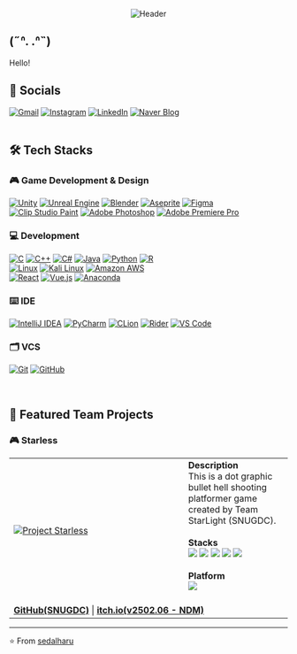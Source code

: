 <div align="center">
    
![Header](https://capsule-render.vercel.app/api?type=transparent&fontColor=fff&text=Sedal.Haru&height=150&fontSize=70&desc=Github%20Archive&descAlignY=75&descAlign=63)

</div>

<div align="left">
    <h2>(˶ᐢ. .ᐢ˵)</h2>
    Hello!
</div>

<div align="left">
    <h2>📱 Socials</h2>
    <a href="mailto:sedalharu@gmail.com"><img src="https://img.shields.io/badge/Gmail-D14836?style=for-the-badge&logo=gmail&logoColor=white" alt="Gmail"></a>
    <a href="https://www.instagram.com/sedal.haru"><img src="https://img.shields.io/badge/Instagram-E4405F?style=for-the-badge&logo=instagram&logoColor=white" alt="Instagram"></a>
    <!--<a href="https://twitter.com/your-username"><img src="https://img.shields.io/badge/X-000000?style=for-the-badge&logo=x&logoColor=white" alt="X"></a>-->
    <a href="https://www.linkedin.com/in/donghun-l-76477a281/"><img src="https://img.shields.io/badge/LinkedIn-0077B5?style=for-the-badge&logo=linkedin&logoColor=white" alt="LinkedIn"></a>
    <a href="https://blog.naver.com/ciaccona_/"><img src="https://img.shields.io/badge/Naver_Blog-03C75A?style=for-the-badge&logo=naver&logoColor=white" alt="Naver Blog"></a>
</div>

<br>

<div align="left">
  <h2>🛠️ Tech Stacks</h2>
  <h3>🎮 Game Development & Design</h3>
    
  [![Unity](https://img.shields.io/badge/Unity-000000?style=for-the-badge&logo=unity&logoColor=white)](https://unity.com/)
  [![Unreal Engine](https://img.shields.io/badge/Unreal%20Engine-313131?style=for-the-badge&logo=unreal-engine&logoColor=white)](https://www.unrealengine.com/)
  [![Blender](https://img.shields.io/badge/-Blender-333333?style=for-the-badge&logo=blender)](https://www.blender.org/)
  [![Aseprite](https://img.shields.io/badge/Aseprite-FFFFFF?style=for-the-badge&logo=Aseprite&logoColor=#7D929E)](https://www.aseprite.org/)
  [![Figma](https://img.shields.io/badge/Figma-F24E1E?style=for-the-badge&logo=figma&logoColor=white)](https://www.figma.com/)
  <br>
  [![Clip Studio Paint](https://img.shields.io/badge/ClipStudioPaint-%23CFD3D3.svg?style=for-the-badge&logo=ClipStudioPaint&logoColor=white)](https://www.clipstudio.net/)
  [![Adobe Photoshop](https://img.shields.io/badge/adobe%20photoshop-%2331A8FF.svg?style=for-the-badge&logo=adobe%20photoshop&logoColor=white)](https://www.adobe.com/products/photoshop.html)
  [![Adobe Premiere Pro](https://img.shields.io/badge/Adobe%20Premiere%20Pro-9999FF.svg?style=for-the-badge&logo=Adobe%20Premiere%20Pro&logoColor=white)](https://www.adobe.com/products/premiere.html)

</div>

<div align="left">
  <h3>💻 Development</h3>
    
  [![C](https://img.shields.io/badge/C-A8B9CC?style=for-the-badge&logo=C&logoColor=white)](https://www.c-language.org/)
  [![C++](https://img.shields.io/badge/C++-00599C?style=for-the-badge&logo=C%2B%2B&logoColor=white)](https://isocpp.org/)
  [![C#](https://img.shields.io/badge/C%23-9179E4?style=for-the-badge&logo=c-sharp&logoColor=white)](https://learn.microsoft.com/en-us/dotnet/csharp/)
  [![Java](https://img.shields.io/badge/Java-ED8B00?style=for-the-badge&logo=openjdk&logoColor=white)](https://www.oracle.com/java/)
  [![Python](https://img.shields.io/badge/Python-3776AB?style=for-the-badge&logo=python&logoColor=white)](https://www.python.org/)
  [![R](https://img.shields.io/badge/R-276DC3?style=for-the-badge&logo=r&logoColor=white)](https://www.r-project.org/)
  <br>
  [![Linux](https://img.shields.io/badge/Linux-FCC624?style=for-the-badge&logo=linux&logoColor=black)](https://www.linux.org/)
  [![Kali Linux](https://img.shields.io/badge/Kali%20Linux-557C94?style=for-the-badge&logo=kali-linux&logoColor=white)](https://www.kali.org/)
  [![Amazon AWS](https://img.shields.io/badge/Amazon%20AWS-FF9900?style=for-the-badge&logo=amazon-aws&logoColor=white)](https://aws.amazon.com/)
  <br>
  [![React](https://img.shields.io/badge/React-61DAFB?style=for-the-badge&logo=react&logoColor=black)](https://reactjs.org/)
  [![Vue.js](https://img.shields.io/badge/Vue.js-4FC08D?style=for-the-badge&logo=Vue.js&logoColor=white)](https://vuejs.org/)
  [![Anaconda](https://img.shields.io/badge/Anaconda-%2344A833.svg?style=for-the-badge&logo=anaconda&logoColor=white)](https://www.anaconda.com/)

  <h3>⌨️ IDE</h3>
  
  [![IntelliJ IDEA](https://img.shields.io/badge/IntelliJIDEA-000000.svg?style=for-the-badge&logo=intellij-idea&logoColor=white)](https://www.jetbrains.com/idea/)
  [![PyCharm](https://img.shields.io/badge/Pycharm-000000?style=for-the-badge&logo=pycharm&logoColor=black&color=black&logoColor=white)](https://www.jetbrains.com/pycharm/)
  [![CLion](https://img.shields.io/badge/CLion-000000?style=for-the-badge&logo=clion&logoColor=white)](https://www.jetbrains.com/clion/)
  [![Rider](https://img.shields.io/badge/Rider-000000?style=for-the-badge&logo=rider&logoColor=white)](https://www.jetbrains.com/rider/)
  [![VS Code](https://img.shields.io/badge/Visual%20Studio%20Code-0078d7.svg?style=for-the-badge&logo=visual-studio-code&logoColor=white)](https://code.visualstudio.com/)
</div>

### 
<div align="left">
  <h3>🗂️ VCS</h3>
    
  [![Git](https://img.shields.io/badge/Git-F05032?style=for-the-badge&logo=git&logoColor=white)](https://git-scm.com/)
  [![GitHub](https://img.shields.io/badge/GitHub-181717?style=for-the-badge&logo=GitHub&logoColor=white)](https://github.com/)
</div>

<div align="left">
  <h2>📄 Featured Team Projects</h2>
  <table>
    <h3>🎮 Starless</a></h3>
    <tr>
      <td width="300px" valign="center">
        <a href="https://sedalharu.itch.io/starless">
          <img src="https://img.itch.zone/aW1nLzE3NTAyOTc5LnBuZw==/original/tvn0IL.png" alt="Project Starless" align="center">
        </a>
      </td>
      <td valign="center">
          <div valign="center">
        <b>Description</b><br>
          This is a dot graphic bullet hell shooting platformer game created by Team StarLight (SNUGDC).
        <br><br>
          <b>Stacks</b><br>
          <img src="https://img.shields.io/badge/C%23-9179E4?style=for-the-badge&logo=c-sharp&logoColor=white">
          <img src="https://img.shields.io/badge/Unity-000000?style=for-the-badge&logo=unity&logoColor=white">
          <img src="https://img.shields.io/badge/Aseprite-FFFFFF?style=for-the-badge&logo=Aseprite&logoColor=#7D929E">
          <img src="https://img.shields.io/badge/Figma-F24E1E?style=for-the-badge&logo=figma&logoColor=white">
          <img src="https://img.shields.io/badge/adobe%20photoshop-%2331A8FF.svg?style=for-the-badge&logo=adobe%20photoshop&logoColor=white">
        <br><br>
          <b>Platform</b><br>
          <img src="https://img.shields.io/badge/Windows-0078D6?style=for-the-badge&logo=windows&logoColor=white">
        <br><br>
        </div>
      </td>
    </tr>
    <tr>
    <td colspan="2">
        <a href="https://github.com/SNUGDC/Starless"><b>GitHub(SNUGDC)</b></a> | 
        <a href="https://sedalharu.itch.io/starless"><b>itch.io(v2502.06 - NDM)</b></a>
    </td>
  </tr>
  </table>
  </div>

---
⭐️ From [sedalharu](https://github.com/sedalharu)
